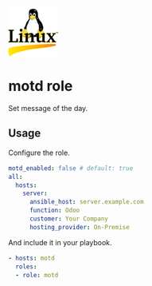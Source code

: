 <img src="/logos/motd.png" alt="motd logo" width="100" height="100">

# motd role

Set message of the day.

## Usage

Configure the role.

```yml
motd_enabled: false # default: true
all:
  hosts:
    server:
      ansible_host: server.example.com
      function: Odoo
      customer: Your Company
      hosting_provider: On-Premise
```

And include it in your playbook.

```yml
- hosts: motd
  roles:
  - role: motd
```

